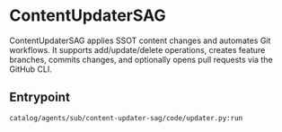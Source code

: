# ContentUpdaterSAG

ContentUpdaterSAG applies SSOT content changes and automates Git workflows. It supports add/update/delete operations, creates feature branches, commits changes, and optionally opens pull requests via the GitHub CLI.

## Entrypoint

```
catalog/agents/sub/content-updater-sag/code/updater.py:run
```
